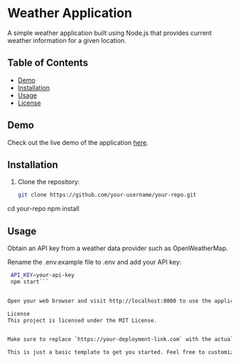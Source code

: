 # Weather Application

A simple weather application built using Node.js that provides current weather information for a given location.

## Table of Contents
- [Demo](#demo)
- [Installation](#installation)
- [Usage](#usage)
- [License](#license)

## Demo

Check out the live demo of the application [here](https://your-deployment-link.com).

## Installation

1. Clone the repository:

   ```bash
   git clone https://github.com/your-username/your-repo.git
cd your-repo
npm install

## Usage
Obtain an API key from a weather data provider such as OpenWeatherMap.

Rename the .env.example file to .env and add your API key:
  ```bash
   API_KEY=your-api-key
   npm start```


Open your web browser and visit http://localhost:8080 to use the application.

License
This project is licensed under the MIT License.


Make sure to replace `https://your-deployment-link.com` with the actual deployment link for your application, and update the repository information and API key instructions accordingly. Also, include the `LICENSE` file in your repository and adjust the license name if needed.

This is just a basic template to get you started. Feel free to customize and add more sections as per your specific project requirements.

